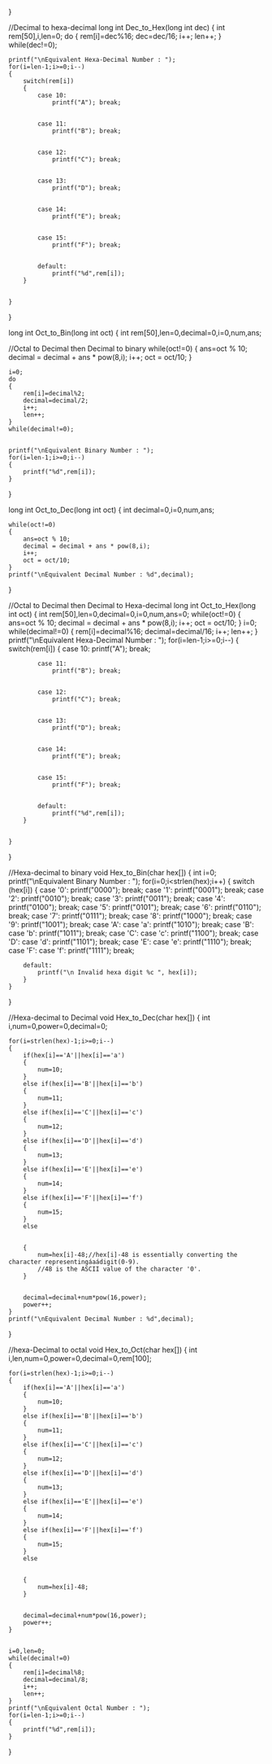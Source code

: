 }

//Decimal to hexa-decimal
long int Dec_to_Hex(long int dec)
{
    int rem[50],i,len=0;
    do
    {
        rem[i]=dec%16;
        dec=dec/16;
        i++;
        len++;
    }
    while(dec!=0);


    printf("\nEquivalent Hexa-Decimal Number : ");
    for(i=len-1;i>=0;i--)
    {
        switch(rem[i])
        {
            case 10:
                printf("A"); break;


            case 11:
                printf("B"); break;


            case 12:
                printf("C"); break;


            case 13:
                printf("D"); break;


            case 14:
                printf("E"); break;


            case 15:
                printf("F"); break;


            default:
                printf("%d",rem[i]);
        }


    }
}


long int Oct_to_Bin(long int oct)
{
    int rem[50],len=0,decimal=0,i=0,num,ans;

//Octal to Decimal then Decimal to binary
    while(oct!=0)
    {
        ans=oct % 10;
        decimal = decimal + ans * pow(8,i);
        i++;
        oct = oct/10;
    }


    i=0;
    do
    {
        rem[i]=decimal%2;
        decimal=decimal/2;
        i++;
        len++;
    }
    while(decimal!=0);


    printf("\nEquivalent Binary Number : ");
    for(i=len-1;i>=0;i--)
    {
        printf("%d",rem[i]);
    }
}


long int Oct_to_Dec(long int oct)
{
    int decimal=0,i=0,num,ans;


    while(oct!=0)
    {
        ans=oct % 10;
        decimal = decimal + ans * pow(8,i);
        i++;
        oct = oct/10;
    }
    printf("\nEquivalent Decimal Number : %d",decimal);
}

//Octal to Decimal then Decimal to Hexa-decimal
long int Oct_to_Hex(long int oct)
{
    int rem[50],len=0,decimal=0,i=0,num,ans=0;
    while(oct!=0)
    {
        ans=oct % 10;
        decimal = decimal + ans * pow(8,i);
        i++;
        oct = oct/10;
    }
    i=0;
    while(decimal!=0)
    {
        rem[i]=decimal%16;
        decimal=decimal/16;
        i++;
        len++;
    }
    printf("\nEquivalent Hexa-Decimal Number : ");
    for(i=len-1;i>=0;i--)
    {
        switch(rem[i])
        {
            case 10:
                printf("A"); break;


            case 11:
                printf("B"); break;


            case 12:
                printf("C"); break;


            case 13:
                printf("D"); break;


            case 14:
                printf("E"); break;


            case 15:
                printf("F"); break;


            default:
                printf("%d",rem[i]);
        }


    }
}

//Hexa-decimal to binary
void Hex_to_Bin(char hex[])
{
    int i=0;
    printf("\nEquivalent Binary Number : ");
    for(i=0;i<strlen(hex);i++)
    {
        switch (hex[i])
        {
        case '0':
            printf("0000"); break;
        case '1':
            printf("0001"); break;
        case '2':
            printf("0010"); break;
        case '3':
            printf("0011"); break;
        case '4':
            printf("0100"); break;
        case '5':
            printf("0101"); break;
        case '6':
            printf("0110"); break;
        case '7':
            printf("0111"); break;
        case '8':
            printf("1000"); break;
        case '9':
            printf("1001"); break;
        case 'A':
        case 'a':
            printf("1010"); break;
        case 'B':
        case 'b':
            printf("1011"); break;
        case 'C':
        case 'c':
            printf("1100"); break;
        case 'D':
        case 'd':
            printf("1101"); break;
        case 'E':
        case 'e':
            printf("1110"); break;
        case 'F':
        case 'f':
            printf("1111"); break;


        default:
            printf("\n Invalid hexa digit %c ", hex[i]);
        }
    }


}

//Hexa-decimal to Decimal
void Hex_to_Dec(char hex[])
{
    int i,num=0,power=0,decimal=0;


    for(i=strlen(hex)-1;i>=0;i--)
    {
        if(hex[i]=='A'||hex[i]=='a')
        {
            num=10;
        }
        else if(hex[i]=='B'||hex[i]=='b')
        {
            num=11;
        }
        else if(hex[i]=='C'||hex[i]=='c')
        {
            num=12;
        }
        else if(hex[i]=='D'||hex[i]=='d')
        {
            num=13;
        }
        else if(hex[i]=='E'||hex[i]=='e')
        {
            num=14;
        }
        else if(hex[i]=='F'||hex[i]=='f')
        {
            num=15;
        }
        else


        {
            num=hex[i]-48;//hex[i]-48 is essentially converting the character representingáaádigit(0-9).
            //48 is the ASCII value of the character '0'.
        }


        decimal=decimal+num*pow(16,power);
        power++;
    }
    printf("\nEquivalent Decimal Number : %d",decimal);


}

//hexa-Decimal to octal
void Hex_to_Oct(char hex[])
{
    int i,len,num=0,power=0,decimal=0,rem[100];


    for(i=strlen(hex)-1;i>=0;i--)
    {
        if(hex[i]=='A'||hex[i]=='a')
        {
            num=10;
        }
        else if(hex[i]=='B'||hex[i]=='b')
        {
            num=11;
        }
        else if(hex[i]=='C'||hex[i]=='c')
        {
            num=12;
        }
        else if(hex[i]=='D'||hex[i]=='d')
        {
            num=13;
        }
        else if(hex[i]=='E'||hex[i]=='e')
        {
            num=14;
        }
        else if(hex[i]=='F'||hex[i]=='f')
        {
            num=15;
        }
        else


        {
            num=hex[i]-48;
        }


        decimal=decimal+num*pow(16,power);
        power++;
    }


    i=0,len=0;
    while(decimal!=0)
    {
        rem[i]=decimal%8;
        decimal=decimal/8;
        i++;
        len++;
    }
    printf("\nEquivalent Octal Number : ");
    for(i=len-1;i>=0;i--)
    {
        printf("%d",rem[i]);
    }


}
